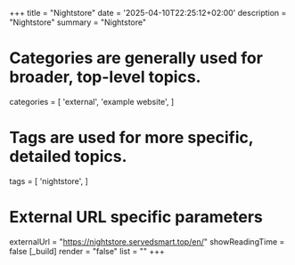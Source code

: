 +++
title = "Nightstore"
date = '2025-04-10T22:25:12+02:00'
description = "Nightstore"
summary = "Nightstore"
# Categories are generally used for broader, top-level topics.
categories = [
 'external',
 'example website',
]
# Tags are used for more specific, detailed topics.
tags = [
 'nightstore',
]
# External URL specific parameters
externalUrl = "https://nightstore.servedsmart.top/en/"
showReadingTime = false
[_build]
render = "false"
list = ""
+++
